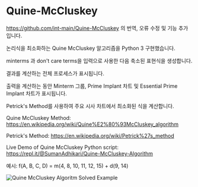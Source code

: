 # Quine-McCluskey

https://github.com/int-main/Quine-McCluskey 의 번역, 오류 수정 및 기능 추가 입니다.

논리식을 최소화하는 Quine McCluskey 알고리즘을 Python 3 구현했습니다.

minterms 과 don't care terms을 입력으로 사용한 다음 축소된 표현식을 생성합니다.

결과를 계산하는 전체 프로세스가 표시됩니다.

출력을 계산하는 동안 Minterm 그룹, Prime Implant 차트 및 Essential Prime Implant 차트가 표시됩니다.

Petrick's Method를 사용하여 주요 시사 차트에서 최소화된 식을 계산합니다.

Quine McCluskey Method: https://en.wikipedia.org/wiki/Quine%E2%80%93McCluskey_algorithm

Petrick's Method: https://en.wikipedia.org/wiki/Petrick%27s_method

Live Demo of Quine McCluskey Python script: https://repl.it/@SumanAdhikari/Quine-McCluskey-Algorithm


예시:
f(A, B, C, D) = m(4, 8, 10, 11, 12, 15) + d(9, 14)

![Quine McCluskey Algoritm Solved Example](https://github.com/cw23212/Quine-McCluskey/blob/master/Example.jpg)


